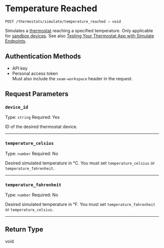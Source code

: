 # Temperature Reached

```
POST /thermostats/simulate/temperature_reached ⇒ void
```

Simulates a [thermostat](https://docs.seam.co/latest/capability-guides/thermostats) reaching a specified temperature. Only applicable for [sandbox devices](../../../core-concepts/workspaces/README.md#sandbox-workspaces). See also [Testing Your Thermostat App with Simulate Endpoints](../../../capability-guides/thermostats/testing-your-thermostat-app-with-simulate-endpoints.md).

## Authentication Methods

- API key
- Personal access token
  <br>Must also include the `seam-workspace` header in the request.

## Request Parameters

### `device_id`

Type: `string`
Required: Yes

ID of the desired thermostat device.

***

### `temperature_celsius`

Type: `number`
Required: No

Desired simulated temperature in °C. You must set `temperature_celsius` or `temperature_fahrenheit`.

***

### `temperature_fahrenheit`

Type: `number`
Required: No

Desired simulated temperature in °F. You must set `temperature_fahrenheit` or `temperature_celsius`.

***

## Return Type

void
